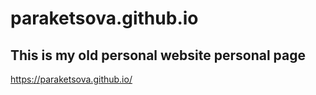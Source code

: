 # paraketsova.github.io
This is my old personal website personal page
--------------------------------
https://paraketsova.github.io/
